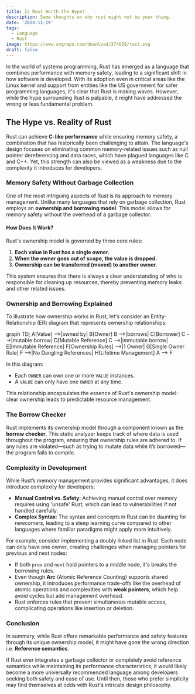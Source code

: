 ```yaml
---
title: Is Rust Worth the Hype?
description: Some thoughts on why rust might not be your thing.
date: '2024-11-19'
tags:
  - Language
  - Rust
image: https://www.svgrepo.com/download/374056/rust.svg
draft: false
---
```


<script>
  import Mermaid from '$lib/components/markdown/mermaid.svelte';
</script>

In the world of systems programming, Rust has emerged as a language that combines performance with memory safety, leading to a significant shift in how software is developed. With its adoption even in critical areas like the Linux kernel and support from entities like the US government for safer programming languages, it's clear that Rust is making waves. However, while the hype surrounding Rust is palpable, it might have addressed the wrong or less fundamental problem.

## The Hype vs. Reality of Rust

Rust can achieve **C-like performance** while ensuring memory safety, a combination that has historically been challenging to attain. The language's design focuses on eliminating common memory-related issues such as null pointer dereferencing and data races, which have plagued languages like C and C++. Yet, this strength can also be viewed as a weakness due to the complexity it introduces for developers.

### Memory Safety Without Garbage Collection

One of the most intriguing aspects of Rust is its approach to memory management. Unlike many languages that rely on garbage collection, Rust employs an **ownership and borrowing model**. This model allows for memory safety without the overhead of a garbage collector.

#### How Does It Work?

Rust's ownership model is governed by three core rules:

1. **Each value in Rust has a single owner.**
2. **When the owner goes out of scope, the value is dropped.**
3. **Ownership can be transferred (moved) to another owner.**

This system ensures that there is always a clear understanding of who is responsible for cleaning up resources, thereby preventing memory leaks and other related issues.

### Ownership and Borrowing Explained

To illustrate how ownership works in Rust, let's consider an Entity-Relationship (ER) diagram that represents ownership relationships:

<Mermaid height="500" width="700">
graph TD;
    A[Value] -->|owned by| B[Owner]
    B -->|borrows| C[Borrower]
    C -->|mutable borrow| D[Mutable Reference]
    C -->|immutable borrow| E[Immutable Reference]
    F[Ownership Rules] -->|1 Owner| G[Single Owner Rule]
    F -->|No Dangling References| H[Lifetime Management]
    A --> F
</Mermaid>

In this diagram:
- Each `OWNER` can own one or more `VALUE` instances.
- A `VALUE` can only have one `OWNER` at any time.

This relationship encapsulates the essence of Rust's ownership model: clear ownership leads to predictable resource management.

### The Borrow Checker

Rust implements its ownership model through a component known as the **borrow checker**. This static analyzer keeps track of where data is used throughout the program, ensuring that ownership rules are adhered to. If any rules are violated—such as trying to mutate data while it’s borrowed—the program fails to compile.

### Complexity in Development

While Rust’s memory management provides significant advantages, it does introduce complexity for developers:

- **Manual Control vs. Safety**: Achieving manual control over memory requires using 'unsafe' Rust, which can lead to vulnerabilities if not handled carefully.
- **Complex Syntax**: The syntax and concepts in Rust can be daunting for newcomers, leading to a steep learning curve compared to other languages where familiar paradigms might apply more intuitively.

For example, consider implementing a doubly linked list in Rust. Each node can only have one owner, creating challenges when managing pointers for previous and next nodes:

- If both `prev` and `next` hold pointers to a middle node, it's breaks the borrowing rules.
- Even though **Arc** (Atomic Reference Counting) supports shared ownership, it introduces performance trade-offs like the overhead of atomic operations and complexities with **weak pointers**, which help avoid cycles but add management overhead.
- Rust enforces rules that prevent simultaneous mutable access, complicating operations like insertion or deletion.

### Conclusion

In summary, while Rust offers remarkable performance and safety features through its unique ownership model, it might have gone the wrong direction i.e. **Reference semantics**.

If Rust ever integrates a garbage collector or completely avoid reference semantics while maintaining its performance characteristics, it would likely become a more universally recommended language among developers seeking both safety and ease of use. Until then, those who prefer simplicity may find themselves at odds with Rust's intricate design philosophy.
